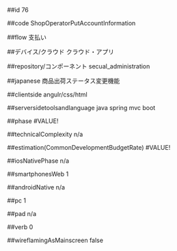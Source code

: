##id
76

##code
ShopOperatorPutAccountInformation

##flow
支払い

##デバイス/クラウド
クラウド・アプリ

##repository/コンポーネント
secual_administration

##japanese
商品出荷ステータス変更機能

##clientside
angulr/css/html

##serversidetoolsandlanguage
java spring mvc boot

##phase
#VALUE!

##technicalComplexity
n/a

##estimation(CommonDevelopmentBudgetRate)
#VALUE!

##iosNativePhase
n/a

##smartphonesWeb
1

##androidNative
n/a

##pc
1

##pad
n/a

##verb
0

##wireflamingAsMainscreen
false

